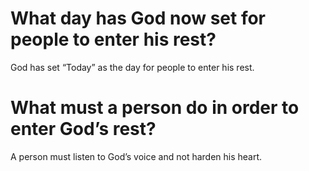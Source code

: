 # What day has God now set for people to enter his rest?

God has set “Today” as the day for people to enter his rest.

# What must a person do in order to enter God’s rest?

A person must listen to God’s voice and not harden his heart.
